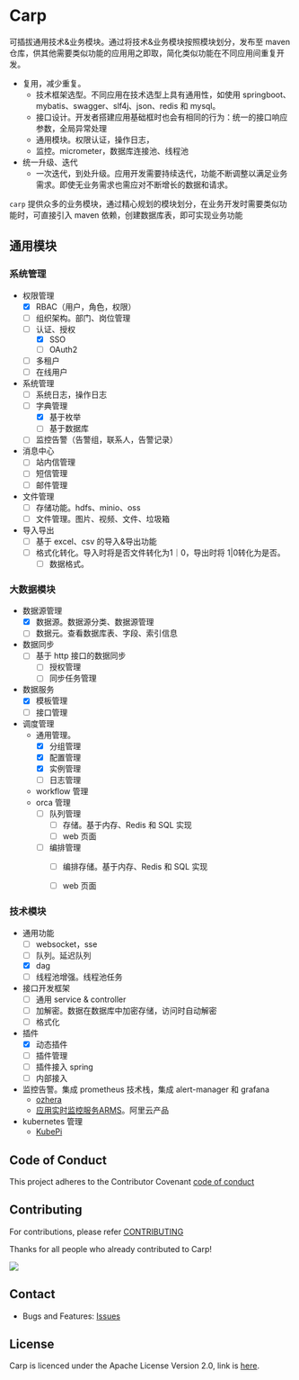 # Carp

可插拔通用技术&业务模块。通过将技术&业务模块按照模块划分，发布至 maven 仓库，供其他需要类似功能的应用用之即取，简化类似功能在不同应用间重复开发。

* 复用，减少重复。
  * 技术框架选型。不同应用在技术选型上具有通用性，如使用 springboot、mybatis、swagger、slf4j、json、redis 和 mysql。
  * 接口设计。开发者搭建应用基础框时也会有相同的行为：统一的接口响应参数，全局异常处理
  * 通用模块。权限认证，操作日志，
  * 监控。micrometer，数据库连接池、线程池
* 统一升级、迭代
  * 一次迭代，到处升级。应用开发需要持续迭代，功能不断调整以满足业务需求。即使无业务需求也需应对不断增长的数据和请求。

`carp` 提供众多的业务模块，通过精心规划的模块划分，在业务开发时需要类似功能时，可直接引入 maven 依赖，创建数据库表，即可实现业务功能

## 通用模块

### 系统管理

* 权限管理
  - [x] RBAC（用户，角色，权限）
  - [ ] 组织架构。部门、岗位管理
  - [ ] 认证、授权
    - [x] SSO
    - [ ] OAuth2
  - [ ] 多租户
  - [ ] 在线用户
* 系统管理
  - [ ] 系统日志，操作日志
  - [ ] 字典管理
    - [x] 基于枚举
    - [ ] 基于数据库
  - [ ] 监控告警（告警组，联系人，告警记录）
* 消息中心
  - [ ] 站内信管理
  - [ ] 短信管理
  - [ ] 邮件管理
* 文件管理
  - [ ] 存储功能。hdfs、minio、oss
  - [ ] 文件管理。图片、视频、文件、垃圾箱
* 导入导出
  - [ ] 基于 excel、csv 的导入&导出功能
  - [ ] 格式化转化。导入时将是否文件转化为1｜0，导出时将 1|0转化为是否。
    - [ ] 数据格式。

### 大数据模块

* 数据源管理
  - [x] 数据源。数据源分类、数据源管理
  - [ ] 数据元。查看数据库表、字段、索引信息
* 数据同步
  - [ ] 基于 http 接口的数据同步
    - [ ] 授权管理
    - [ ] 同步任务管理
* 数据服务
  * [x] 模板管理
  * [ ] 接口管理
* 调度管理
  * 通用管理。
    * [x] 分组管理
    * [x] 配置管理
    * [x] 实例管理
    * [ ] 日志管理
  * workflow 管理
  * orca 管理
    * [ ] 队列管理
      * [ ] 存储。基于内存、Redis 和 SQL 实现
      * [ ] web 页面
    * [ ] 编排管理
      * [ ] 编排存储。基于内存、Redis 和 SQL 实现
      * [ ] web 页面


### 技术模块

* 通用功能
  - [ ] websocket，sse
  - [ ] 队列。延迟队列
  - [x] dag
  - [ ] 线程池增强。线程池任务
* 接口开发框架
  - [ ] 通用 service & controller
  - [ ] 加解密。数据在数据库中加密存储，访问时自动解密
  - [ ] 格式化
* 插件
  - [x] 动态插件
  - [ ] 插件管理
  - [ ] 插件接入 spring
  - [ ] 内部接入
* 监控告警。集成 prometheus 技术栈，集成 alert-manager 和 grafana
  * [ozhera](https://github.com/XiaoMi/ozhera)
  * [应用实时监控服务ARMS](https://help.aliyun.com/zh/arms/)。阿里云产品
* kubernetes 管理
  * [KubePi](https://github.com/1Panel-dev/KubePi)

## Code of Conduct

This project adheres to the Contributor Covenant [code of conduct](https://www.contributor-covenant.org/version/2/1/code_of_conduct/)

## Contributing

For contributions, please refer [CONTRIBUTING](https://github.com/flowerfine/carp)

Thanks for all people who already contributed to Carp!

<a href="https://github.com/flowerfine/carp/graphs/contributors">
    <img src="https://contrib.rocks/image?repo=flowerfine/carp" /></a>

## Contact

* Bugs and Features: [Issues](https://github.com/flowerfine/carp/issues)

## License

Carp is licenced under the Apache License Version 2.0, link is [here](https://www.apache.org/licenses/LICENSE-2.0.txt).